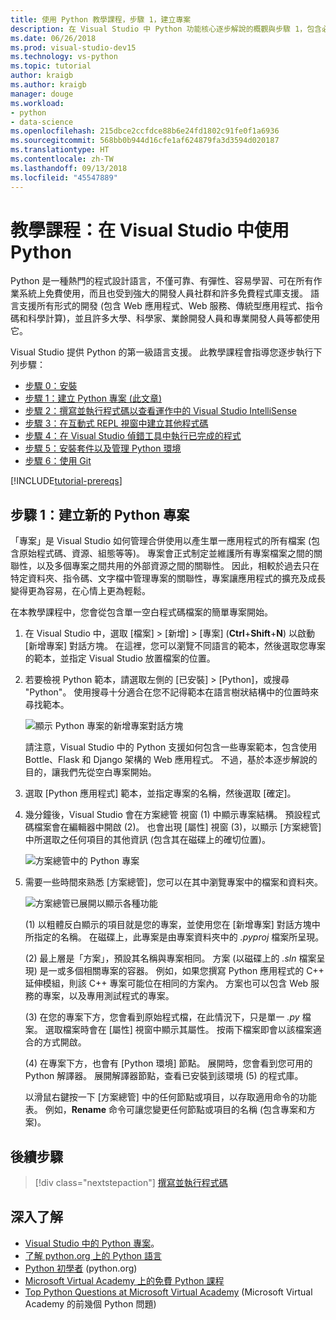 ```yaml
---
title: 使用 Python 教學課程，步驟 1，建立專案
description: 在 Visual Studio 中 Python 功能核心逐步解說的概觀與步驟 1，包含必要條件和建立新的 Python 專案。
ms.date: 06/26/2018
ms.prod: visual-studio-dev15
ms.technology: vs-python
ms.topic: tutorial
author: kraigb
ms.author: kraigb
manager: douge
ms.workload:
- python
- data-science
ms.openlocfilehash: 215dbce2ccfdce88b6e24fd1802c91fe0f1a6936
ms.sourcegitcommit: 568bb0b944d16cfe1af624879fa3d3594d020187
ms.translationtype: HT
ms.contentlocale: zh-TW
ms.lasthandoff: 09/13/2018
ms.locfileid: "45547889"
---
```

# <a name="tutorial-work-with-python-in-visual-studio"></a>教學課程：在 Visual Studio 中使用 Python

Python 是一種熱門的程式設計語言，不僅可靠、有彈性、容易學習、可在所有作業系統上免費使用，而且也受到強大的開發人員社群和許多免費程式庫支援。 語言支援所有形式的開發 (包含 Web 應用程式、Web 服務、傳統型應用程式、指令碼和科學計算)，並且許多大學、科學家、業餘開發人員和專業開發人員等都使用它。

Visual Studio 提供 Python 的第一級語言支援。 此教學課程會指導您逐步執行下列步驟：

- [步驟 0：安裝](tutorial-working-with-python-in-visual-studio-step-00-installation.md)
- [步驟 1：建立 Python 專案 (此文章)](#step-1-create-a-new-python-project)
- [步驟 2：撰寫並執行程式碼以查看運作中的 Visual Studio IntelliSense](tutorial-working-with-python-in-visual-studio-step-02-writing-code.md)
- [步驟 3：在互動式 REPL 視窗中建立其他程式碼](tutorial-working-with-python-in-visual-studio-step-03-interactive-repl.md)
- [步驟 4：在 Visual Studio 偵錯工具中執行已完成的程式](tutorial-working-with-python-in-visual-studio-step-04-debugging.md)
- [步驟 5：安裝套件以及管理 Python 環境](tutorial-working-with-python-in-visual-studio-step-05-installing-packages.md)
- [步驟 6：使用 Git](tutorial-working-with-python-in-visual-studio-step-06-working-with-git.md)

[!INCLUDE[tutorial-prereqs](includes/tutorial-prereqs.md)]

## <a name="step-1-create-a-new-python-project"></a>步驟 1：建立新的 Python 專案

「專案」是 Visual Studio 如何管理合併使用以產生單一應用程式的所有檔案 (包含原始程式碼、資源、組態等等)。 專案會正式制定並維護所有專案檔案之間的關聯性，以及多個專案之間共用的外部資源之間的關聯性。 因此，相較於過去只在特定資料夾、指令碼、文字檔中管理專案的關聯性，專案讓應用程式的擴充及成長變得更為容易，在心情上更為輕鬆。

在本教學課程中，您會從包含單一空白程式碼檔案的簡單專案開始。

1. 在 Visual Studio 中，選取 [檔案] > [新增] > [專案] (**Ctrl**+**Shift**+**N**) 以啟動 [新增專案] 對話方塊。 在這裡，您可以瀏覽不同語言的範本，然後選取您專案的範本，並指定 Visual Studio 放置檔案的位置。

1. 若要檢視 Python 範本，請選取左側的 [已安裝] > [Python]，或搜尋 "Python"。 使用搜尋十分適合在您不記得範本在語言樹狀結構中的位置時來尋找範本。

    ![顯示 Python 專案的新增專案對話方塊](media/vs-getting-started-python-01-new-project.png)

    請注意，Visual Studio 中的 Python 支援如何包含一些專案範本，包含使用 Bottle、Flask 和 Django 架構的 Web 應用程式。 不過，基於本逐步解說的目的，讓我們先從空白專案開始。

1. 選取 [Python 應用程式] 範本，並指定專案的名稱，然後選取 [確定]。

1. 幾分鐘後，Visual Studio 會在方案總管 視窗 (1) 中顯示專案結構。 預設程式碼檔案會在編輯器中開啟 (2)。 也會出現 [屬性] 視窗 (3)，以顯示 [方案總管] 中所選取之任何項目的其他資訊 (包含其在磁碟上的確切位置)。

    ![方案總管中的 Python 專案](media/vs-getting-started-python-02-windows.png)

1. 需要一些時間來熟悉 [方案總管]，您可以在其中瀏覽專案中的檔案和資料夾。

    ![方案總管已展開以顯示各種功能](media/vs-getting-started-python-03-solution-explorer.png)

    (1) 以粗體反白顯示的項目就是您的專案，並使用您在 [新增專案] 對話方塊中所指定的名稱。 在磁碟上，此專案是由專案資料夾中的 *.pyproj* 檔案所呈現。

    (2) 最上層是「方案」，預設其名稱與專案相同。 方案 (以磁碟上的 *.sln* 檔案呈現) 是一或多個相關專案的容器。 例如，如果您撰寫 Python 應用程式的 C++ 延伸模組，則該 C++ 專案可能位在相同的方案內。 方案也可以包含 Web 服務的專案，以及專用測試程式的專案。 

    (3) 在您的專案下方，您會看到原始程式檔，在此情況下，只是單一 *.py* 檔案。 選取檔案時會在 [屬性] 視窗中顯示其屬性。 按兩下檔案即會以該檔案適合的方式開啟。

    (4) 在專案下方，也會有 [Python 環境] 節點。 展開時，您會看到您可用的 Python 解譯器。 展開解譯器節點，查看已安裝到該環境 (5) 的程式庫。

    以滑鼠右鍵按一下 [方案總管] 中的任何節點或項目，以存取適用命令的功能表。 例如，**Rename** 命令可讓您變更任何節點或項目的名稱 (包含專案和方案)。

## <a name="next-step"></a>後續步驟

> [!div class="nextstepaction"]
> [撰寫並執行程式碼](tutorial-working-with-python-in-visual-studio-step-02-writing-code.md)

## <a name="go-deeper"></a>深入了解

- [Visual Studio 中的 Python 專案](managing-python-projects-in-visual-studio.md)。
- [了解 python.org 上的 Python 語言](https://www.python.org)
- [Python 初學者](https://www.python.org/about/gettingstarted/) (python.org)
- [Microsoft Virtual Academy 上的免費 Python 課程](https://mva.microsoft.com/search/SearchResults.aspx#!q=python)
- [Top Python Questions at Microsoft Virtual Academy](https://aka.ms/mva-top-python-questions) (Microsoft Virtual Academy 的前幾個 Python 問題)
